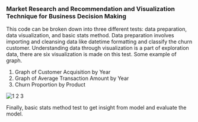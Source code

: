 ### Market Research and Recommendation and Visualization Technique for Business Decision Making<br/>
This code can be broken down into three different tests: data preparation, data visualization, and basic stats method. Data preparation involves importing and cleansing data like datetime formatting and classify the churn customer. Understanding data through visualization is a part of exploration data, there are six visualization is made on this test. Some example of graph.<br/>
1. Graph of Customer Acquisition by Year
2. Graph of Average Transaction Amount by Year
3. Churn Proportion by Product

![1 2 3](https://user-images.githubusercontent.com/21137726/146682167-d01761d0-e6c4-4663-b4e9-8f194f31733c.png)

Finally, basic stats method test to get insight from model and evaluate the model.
